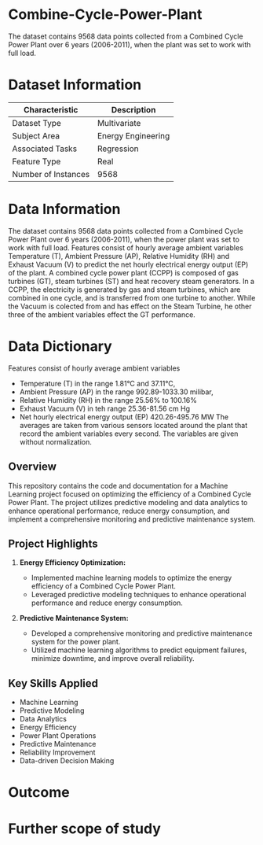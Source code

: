 # Combine-Cycle-Power-Plant

The dataset contains 9568 data points collected from a Combined Cycle Power Plant over 6 years (2006-2011), when the plant was set to work with full load.

# Dataset Information

| Characteristic        | Description          |
|-----------------------|----------------------|
| Dataset Type          | Multivariate         |
| Subject Area          | Energy Engineering   |
| Associated Tasks      | Regression           |
| Feature Type          | Real                 |
| Number of Instances   | 9568                 |

# Data Information
The dataset contains 9568 data points collected from a Combined Cycle Power Plant over 6 years (2006-2011), when the power plant was set to work with full load. Features consist of hourly average ambient variables Temperature (T), Ambient Pressure (AP), Relative Humidity (RH) and Exhaust Vacuum (V) to predict the net hourly electrical energy output (EP)  of the plant.
A combined cycle power plant (CCPP) is composed of gas turbines (GT), steam turbines (ST) and heat recovery steam generators. In a CCPP, the electricity is generated by gas and steam turbines, which are combined in one cycle, and is transferred from one turbine to another. While the Vacuum is colected from and has effect on the Steam Turbine, he other three of the ambient variables effect the GT performance.

# Data Dictionary
Features consist of hourly average ambient variables 
- Temperature (T) in the range 1.81°C and 37.11°C,
- Ambient Pressure (AP) in the range 992.89-1033.30 milibar,
- Relative Humidity (RH) in the range 25.56% to 100.16%
- Exhaust Vacuum (V) in teh range 25.36-81.56 cm Hg
- Net hourly electrical energy output (EP) 420.26-495.76 MW
The averages are taken from various sensors located around the plant that record the ambient variables every second. The variables are given without normalization.

## Overview

This repository contains the code and documentation for a Machine Learning project focused on optimizing the efficiency of a Combined Cycle Power Plant. The project utilizes predictive modeling and data analytics to enhance operational performance, reduce energy consumption, and implement a comprehensive monitoring and predictive maintenance system.

## Project Highlights

1. **Energy Efficiency Optimization:**
   - Implemented machine learning models to optimize the energy efficiency of a Combined Cycle Power Plant.
   - Leveraged predictive modeling techniques to enhance operational performance and reduce energy consumption.

2. **Predictive Maintenance System:**
   - Developed a comprehensive monitoring and predictive maintenance system for the power plant.
   - Utilized machine learning algorithms to predict equipment failures, minimize downtime, and improve overall reliability.

## Key Skills Applied

- Machine Learning
- Predictive Modeling
- Data Analytics
- Energy Efficiency
- Power Plant Operations
- Predictive Maintenance
- Reliability Improvement
- Data-driven Decision Making


# Outcome 


# Further scope of study

